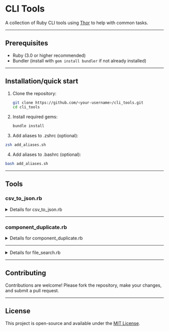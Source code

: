 # CLI Tools

A collection of Ruby CLI tools using [Thor](https://github.com/rails/thor) to help with common tasks.

---

## Prerequisites

- Ruby (3.0 or higher recommended)
- Bundler (install with `gem install bundler` if not already installed)

---

## Installation/quick start

1. Clone the repository:
   ```sh
   git clone https://github.com/<your-username>/cli_tools.git
   cd cli_tools
   ```

2. Install required gems:
   ```sh
   bundle install
   ```

3. Add aliases to .zshrc (optional):
  ```sh
  zsh add_aliases.sh
  ```

4. Add aliases to .bashrc (optional):
  ```sh
  bash add_aliases.sh
  ```
---

## Tools

### csv_to_json.rb

<details>
  <summary>Details for csv_to_json.rb</summary>

  ### Overview

  The `csv_to_json.rb` tool converts CSV files to JSON. It supports both standard CSV-to-JSON conversion and customizable JSON structures.

  ### Usage

  #### 1. Basic Conversion
  Converts a standard CSV file to JSON using the specified column as the key.

  ```sh
  ruby csv_to_json.rb convert sample.csv --key-column=1
  ```

  - **Input:** `sample.csv`
  - **Output:** `sample.json` (default output file based on the input filename)

  #### 2. Specify Output File
  Specify a custom output file name.

  ```sh
  ruby csv_to_json.rb convert sample.csv --key-column=1 --output=custom_output.json
  ```

  - **Input:** `sample.csv`
  - **Output:** `custom_output.json`

  #### 3. Custom JSON Structure
  Use a custom JSON structure by providing a template. Placeholders `<colX>` refer to columns in the CSV (e.g., `<col1>` for the first column).

  ```sh
  ruby csv_to_json.rb convert sample.csv --key-column=1 --customize-json='{"name": "<col1>", "age": "<col2>"}'
  ```

  - **Input:** `sample.csv`
  - **Template:** `{"name": "<col1>", "age": "<col2>"}`
  - **Output:** `sample.json` (default) or specified with `--output`.

  ### Terminal Alias (Optional)

  For convenience, add an alias to your shell configuration file (e.g., `.bashrc`, `.zshrc`):

  ```sh
  alias csvToJson="ruby ~/<full>/<path>/<to>/cli_tools/csv_to_json.rb convert"
  ```

  Reload your shell configuration:
  ```sh
  source ~/.bashrc # or ~/.zshrc
  ```

  Now, you can run the tool using the alias:
  ```sh
  csvToJson sample.csv --key-column=1
  ```

  ### Examples

  #### Input CSV (`sample.csv`)
  ```csv
  name,age
  Alice,25
  Bob,30
  ```

  #### Example 1: Standard Conversion
  ```sh
  ruby csv_to_json.rb convert sample.csv --key-column=1
  ```

  **Output (`sample.json`):**
  ```json
  {
    "Alice": {
      "name": "Alice",
      "age": "25"
    },
    "Bob": {
      "name": "Bob",
      "age": "30"
    }
  }
  ```

  #### Example 2: Custom JSON Structure
  ```sh
  ruby csv_to_json.rb convert sample.csv --key-column=1 --customize-json='{"name": "<col1>", "age": "<col2>"}'
  ```

  **Output (`sample.json`):**
  ```json
  {
    "Alice": {
      "name": "Alice",
      "age": 25
    },
    "Bob": {
      "name": "Bob",
      "age": 30
    }
  }
  ```

  #### Example 3: Specify Output File
  ```sh
  ruby csv_to_json.rb convert sample.csv --key-column=1 --output=custom_output.json
  ```

  **Output (`custom_output.json`):**
  ```json
  {
    "Alice": {
      "name": "Alice",
      "age": "25"
    },
    "Bob": {
      "name": "Bob",
      "age": "30"
    }
  }
  ```

</details>

---

### component_duplicate.rb

<details>
  <summary>Details for component_duplicate.rb</summary>

  ### Overview

  The `component_duplicate.rb` tool duplicates JSX templates a specified number of times, with optional placeholder replacements. It supports multi-line JSX templates provided directly or through a file.

  ### Usage

  ```sh
  ruby component_duplicate.rb duplicate [ITERATIONS] [OPTIONS]
  ```

  ### Options:
  - **Input**: (Required) JSX template as a string or a file path containing the template.
  - **Replacement**: (Optional) Custom string to replace placeholders (`<placeholder>`).
  - **Output**: (Optional) File path to save the generated JSX code. If not provided, the code is displayed in the terminal.

  ### Examples

  #### 1. Single-Line JSX Template
  ```sh
  ruby component_duplicate.rb duplicate 3 --input='<div>Hello, <placeholder>!</div>' --replacement=World
  ```

  **Output:**
  ```html
  <div>Hello, World1!</div>
  <div>Hello, World2!</div>
  <div>Hello, World3!</div>
  ```

  #### 2. Multi-Line JSX Template
  ```sh
  ruby component_duplicate.rb duplicate 3 --input='<Section id="user<placeholder>">\n<Table id="userTable<placeholder>" rows={2}>\n<TableColumn id="subordinateNames<placeholder>" width={20}/>\n<TableColumn id="subordinatePositions<placeholder>" width={20}/>\n<TableColumn id="subordinatePayRates<placeholder>" width={20}/>\n</Table>\n</Section>' --replacement=User
  ```

  **Output:**
  ```html
  <Section id="userUser1">
  <Table id="userTableUser1" rows={2}>
  <TableColumn id="subordinateNamesUser1" width={20}/>
  <TableColumn id="subordinatePositionsUser1" width={20}/>
  <TableColumn id="subordinatePayRatesUser1" width={20}/>
  </Table>
  </Section>
  ```

  #### 3. Multi-Line JSX Template from File
  Save the template to a file (`template.jsx`):
  ```html
  <Section id="user<placeholder>">
  <Table id="userTable<placeholder>" rows={2}>
  <TableColumn id="subordinateNames<placeholder>" width={20}/>
  <TableColumn id="subordinatePositions<placeholder>" width={20}/>
  <TableColumn id="subordinatePayRates<placeholder>" width={20}/>
  </Table>
  </Section>
  ```

  Run the command:
  ```sh
  ruby component_duplicate.rb duplicate 3 --input=template.jsx --replacement=User
  ```

  ### Terminal Alias (Optional)

  For convenience, add an alias to your shell configuration file (e.g., `.bashrc`, `.zshrc`):

  ```sh
  alias duplicator="ruby ~/<full>/<path>/<to>/cli_tools/component_duplicate.rb duplicate"
  ```

  Reload your shell configuration:
  ```sh
  source ~/.bashrc # or ~/.zshrc
  ```

  Now, you can run the tool using the alias:
  ```sh
  duplicator 4 --input="<abc><placeholder></abc>"
  ```

</details>

---

<details>
  <summary>Details for file_search.rb</summary>

  ### Overview

  The `file_search.rb` tool recursively searches a folder for a substring. It supports an output file, extension specification, and exclusions

  ### Usage

  #### 1. Recursive Search
  Searches for a substring within a specified folder pattern

  ```sh
  ruby file_search.rb search '<folder_pattern>' '<substring>'
  ```

  ### Options:
  - **Ignore Case:** - ignores case-sensitivity
  - **Extensions:** `.js,.txt` - will only search through files with the extensions specified (separated by commas)
  - **Exclude:** `metadata.js,v-1` - will skip folders and files matching the patterns (separated by commas)

  #### 2. Specify Output File
  Specify a custom output file name.

  ```sh
  ruby file_search.rb search '<folder_pattern>' '<substring>' --output="results.txt"
  ```

  #### 3. Search specific file extensions
  Add the extensions flag to have the search only look in specific file types

  ```sh
  ruby file_search.rb search 'W*' "UUID" --extensions=".js,.jsx"
  ```

  #### 4. Exclude certain file and folder patterns
  Add the exclude flag to have the search ignore files and folder patterns

  ```sh
  ruby file_search.rb search 'W*' "UUID" --extensions=".js,.jsx"  --exclude="v-1,metadata.js"
  ```

  ### Terminal Alias (Optional)

  For convenience, add an alias to your shell configuration file (e.g., `.bashrc`, `.zshrc`):

  ```sh
  alias fileSearch="ruby ~/<full>/<path>/<to>/cli_tools/file_search.rb search\"
  ```

  Reload your shell configuration:
  ```sh
  source ~/.bashrc # or ~/.zshrc
  ```

  Now, you can run the tool using the alias:
  ```sh
   fileSearch '*' "<substring>"
  ```

</details>

---

## Contributing

Contributions are welcome! Please fork the repository, make your changes, and submit a pull request.

---

## License

This project is open-source and available under the [MIT License](LICENSE).
